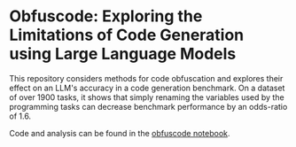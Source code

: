 # Obfuscode: Exploring the Limitations of Code Generation using Large Language Models

This repository considers methods for code obfuscation and explores their effect on an LLM's accuracy in a code generation benchmark. On a dataset of over 1900 tasks, it shows that simply renaming the variables used by the programming tasks can decrease benchmark performance by an odds-ratio of 1.6.

Code and analysis can be found in the [obfuscode notebook](obfuscode.ipynb).
